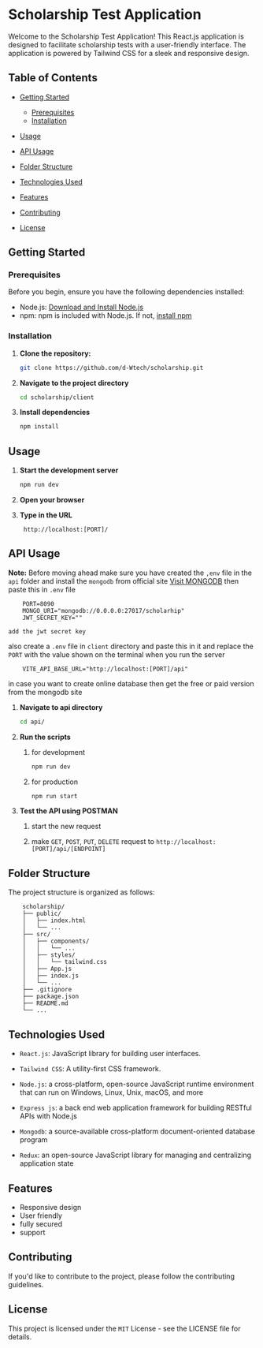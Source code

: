 # Scholarship Test Application

Welcome to the Scholarship Test Application! This React.js application is designed to facilitate scholarship tests with a user-friendly interface. The application is powered by Tailwind CSS for a sleek and responsive design.

## Table of Contents

- [Getting Started](#getting-started)
  - [Prerequisites](#prerequisites)
  - [Installation](#installation)

- [Usage](#usage)

- [API Usage](#api-usage)

- [Folder Structure](#folder-structure)

- [Technologies Used](#technologies-used)

- [Features](#features)

- [Contributing](#contributing)

- [License](#license)

## Getting Started

### Prerequisites

Before you begin, ensure you have the following dependencies installed:

- Node.js: [Download and Install Node.js](https://nodejs.org/)
- npm: npm is included with Node.js. If not, [install npm](https://www.npmjs.com/get-npm)

### Installation

1. **Clone the repository:**

   ```bash
   git clone https://github.com/d-Wtech/scholarship.git
   ```

2. **Navigate to the project directory**

    ```bash
    cd scholarship/client
    ```

3. **Install dependencies**

    ```bash
    npm install    
    ```

## Usage

1. **Start the development server**

    ```bash
    npm run dev
    ```

2. **Open your browser**

3. **Type in the URL**

        http://localhost:[PORT]/

## API Usage

**Note:** Before moving ahead make sure you have created the `,env` file in the `api` folder and install the `mongodb` from official site [Visit MONGODB](https://www.mongodb.com) then paste this in `.env` file

        PORT=8090
        MONGO_URI="mongodb://0.0.0.0:27017/scholarhip"
        JWT_SECRET_KEY=""

`add the jwt secret key`

also create a `.env` file in `client` directory and paste this in it and replace the `PORT` with the value shown on the terminal when you run the server

        VITE_API_BASE_URL="http://localhost:[PORT]/api"

in case you want to create online database then get the free or paid version from the mongodb site

1. **Navigate to api directory**

    ```bash
    cd api/
    ```

2. **Run the scripts**

    1. for development

        ```bash
        npm run dev
        ```

    2. for production

        ```bash
        npm run start
        ```

3. **Test the API using POSTMAN**

    1. start the new request

    2. make `GET`, `POST`, `PUT`, `DELETE` request to `http://localhost:[PORT]/api/[ENDPOINT]`

## Folder Structure

The project structure is organized as follows:

        scholarship/
        ├── public/
        │   ├── index.html
        │   └── ...
        ├── src/
        │   ├── components/
        │   │   └── ...
        │   ├── styles/
        │   │   └── tailwind.css
        │   ├── App.js
        │   ├── index.js
        │   └── ...
        ├── .gitignore
        ├── package.json
        ├── README.md
        └── ...

## Technologies Used

- `React.js`: JavaScript library for building user interfaces.

- `Tailwind CSS`: A utility-first CSS framework.

- `Node.js`: a cross-platform, open-source JavaScript runtime environment that can run on Windows, Linux, Unix, macOS, and more

- `Express js`: a back end web application framework for building RESTful APIs with Node.js

- `Mongodb`: a source-available cross-platform document-oriented database program

- `Redux`: an open-source JavaScript library for managing and centralizing application state

## Features

- Responsive design
- User friendly
- fully secured
- support

## Contributing

If you'd like to contribute to the project, please follow the contributing guidelines.

## License

This project is licensed under the `MIT` License - see the LICENSE file for details.
